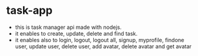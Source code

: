 # task-app

- this is task manager api made with nodejs.
- it enables to create, update, delete and find task.
- it enables also to login, logout, logout all, signup, myprofile, findone user, update user, delete user, add avatar, delete avatar and get avatar
